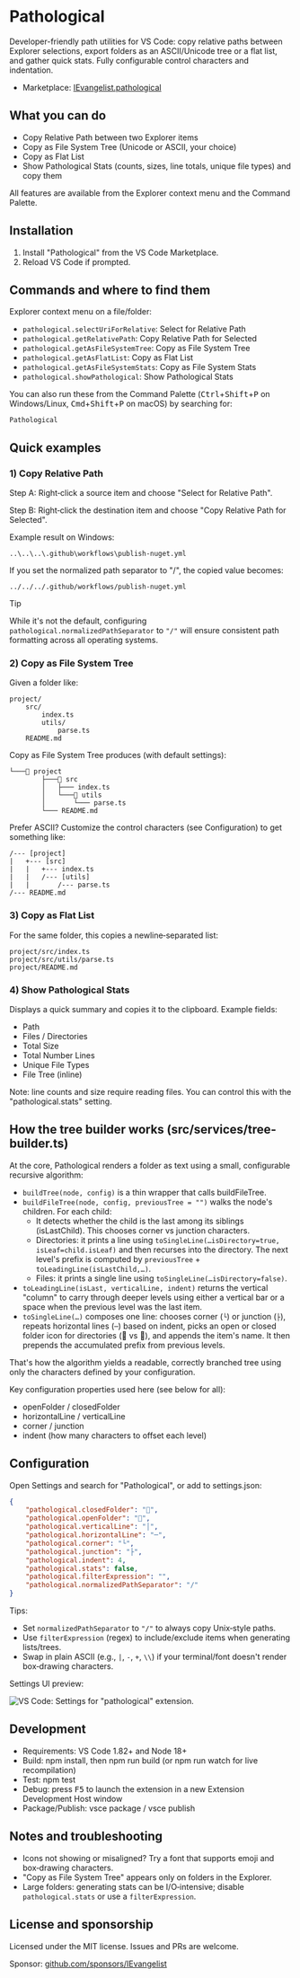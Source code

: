# Pathological

Developer-friendly path utilities for VS Code: copy relative paths between Explorer selections, export folders as an ASCII/Unicode tree or a flat list, and gather quick stats. Fully configurable control characters and indentation.

* Marketplace: [IEvangelist.pathological](https://marketplace.visualstudio.com/items?itemName=IEvangelist.pathological)

## What you can do

* Copy Relative Path between two Explorer items
* Copy as File System Tree (Unicode or ASCII, your choice)
* Copy as Flat List
* Show Pathological Stats (counts, sizes, line totals, unique file types) and copy them

All features are available from the Explorer context menu and the Command Palette.

## Installation

1) Install "Pathological" from the VS Code Marketplace.
2) Reload VS Code if prompted.

## Commands and where to find them

Explorer context menu on a file/folder:

* `pathological.selectUriForRelative`: Select for Relative Path
* `pathological.getRelativePath`: Copy Relative Path for Selected
* `pathological.getAsFileSystemTree`: Copy as File System Tree
* `pathological.getAsFlatList`: Copy as Flat List
* `pathological.getAsFileSystemStats`: Copy as File System Stats
* `pathological.showPathological`: Show Pathological Stats

You can also run these from the Command Palette (<kbd>Ctrl</kbd>+<kbd>Shift</kbd>+<kbd>P</kbd> on Windows/Linux, <kbd>Cmd</kbd>+<kbd>Shift</kbd>+<kbd>P</kbd> on macOS) by searching for:

```text
Pathological
```

## Quick examples

### 1) Copy Relative Path

Step A: Right‑click a source item and choose "Select for Relative Path".

Step B: Right‑click the destination item and choose "Copy Relative Path for Selected".

Example result on Windows:

```text
..\..\..\.github\workflows\publish-nuget.yml
```

If you set the normalized path separator to "/", the copied value becomes:

```text
../../../.github/workflows/publish-nuget.yml
```

> [!TIP]
> While it's not the default, configuring `pathological.normalizedPathSeparator` to `"/"` will ensure consistent path formatting across all operating systems.

### 2) Copy as File System Tree

Given a folder like:

```text
project/
    src/
        index.ts
        utils/
            parse.ts
    README.md
```

Copy as File System Tree produces (with default settings):

```text
└───📂 project
        ├───📂 src
        │   ├─── index.ts
        │   └───📂 utils
        │       └─── parse.ts
        └─── README.md
```

Prefer ASCII? Customize the control characters (see Configuration) to get something like:

```text
/--- [project]
|   +--- [src]
|   |   +--- index.ts
|   |   /--- [utils]
|   |       /--- parse.ts
/--- README.md
```

### 3) Copy as Flat List

For the same folder, this copies a newline‑separated list:

```text
project/src/index.ts
project/src/utils/parse.ts
project/README.md
```

### 4) Show Pathological Stats

Displays a quick summary and copies it to the clipboard. Example fields:

* Path
* Files / Directories
* Total Size
* Total Number Lines
* Unique File Types
* File Tree (inline)

Note: line counts and size require reading files. You can control this with the "pathological.stats" setting.

## How the tree builder works (src/services/tree-builder.ts)

At the core, Pathological renders a folder as text using a small, configurable recursive algorithm:

* `buildTree(node, config)` is a thin wrapper that calls buildFileTree.
* `buildFileTree(node, config, previousTree = "")` walks the node's children. For each child:
  * It detects whether the child is the last among its siblings (isLastChild). This chooses corner vs junction characters.
  * Directories: it prints a line using `toSingleLine(…isDirectory=true, isLeaf=child.isLeaf)` and then recurses into the directory. The next level's prefix is computed by `previousTree` + `toLeadingLine(isLastChild,…)`.
  * Files: it prints a single line using `toSingleLine(…isDirectory=false)`.
* `toLeadingLine(isLast, verticalLine, indent)` returns the vertical "column" to carry through deeper levels using either a vertical bar or a space when the previous level was the last item.
* `toSingleLine(…)` composes one line: chooses corner (`└`) or junction (`├`), repeats horizontal lines (`─`) based on indent, picks an open or closed folder icon for directories (📂 vs 📁), and appends the item's name. It then prepends the accumulated prefix from previous levels.

That's how the algorithm yields a readable, correctly branched tree using only the characters defined by your configuration.

Key configuration properties used here (see below for all):

* openFolder / closedFolder
* horizontalLine / verticalLine
* corner / junction
* indent (how many characters to offset each level)

## Configuration

Open Settings and search for "Pathological", or add to settings.json:

```json
{
    "pathological.closedFolder": "📁",
    "pathological.openFolder": "📂",
    "pathological.verticalLine": "│",
    "pathological.horizontalLine": "─",
    "pathological.corner": "└",
    "pathological.junction": "├",
    "pathological.indent": 4,
    "pathological.stats": false,
    "pathological.filterExpression": "",
    "pathological.normalizedPathSeparator": "/"
}
```

Tips:

* Set `normalizedPathSeparator` to `"/"` to always copy Unix‑style paths.
* Use `filterExpression` (regex) to include/exclude items when generating lists/trees.
* Swap in plain ASCII (e.g., `|`, `-`, `+`, `\\`) if your terminal/font doesn't render box‑drawing characters.

Settings UI preview:

![VS Code: Settings for "pathological" extension.](images/pathological-settings.png)

## Development

* Requirements: VS Code 1.82+ and Node 18+
* Build: npm install, then npm run build (or npm run watch for live recompilation)
* Test: npm test
* Debug: press <kbd>F5</kbd> to launch the extension in a new Extension Development Host window
* Package/Publish: vsce package / vsce publish

## Notes and troubleshooting

* Icons not showing or misaligned? Try a font that supports emoji and box‑drawing characters.
* "Copy as File System Tree" appears only on folders in the Explorer.
* Large folders: generating stats can be I/O‑intensive; disable `pathological.stats` or use a `filterExpression`.

## License and sponsorship

Licensed under the MIT license. Issues and PRs are welcome.

Sponsor: [github.com/sponsors/IEvangelist](https://github.com/sponsors/IEvangelist)
